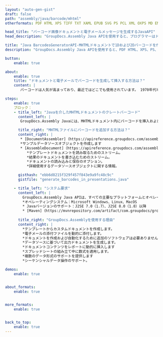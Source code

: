 ```yaml
---
layout: "auto-gen-gist"
draft: false
path: "assembly/java/barcode/mhtml"
otherformats: PDF HTML XPS TIFF TXT XAML EPUB SVG PS PCL XML OXPS MD EML EMLX MSG 

head_title: "バーコード画像ドキュメントと電子メールメッセージを生成するJavaAPI"
head_description: "GroupDocs.Assembly Java APIを使用すると、プログラマーはドキュメント（PDF、DOC、DOCX、RTF、XLSX、CSV、PPTX）およびEメール（EML EMLX MSG）メッセージにバーコードを作成および追加できます。"

title: "Java BarcodesGeneratorAPI-MHTMLドキュメントで1Dおよび2Dバーコードを作成する"
description: "GroupDocs.Assembly Java APIを使用すると、PDF HTML、XPS、PS、TXT、EPUB、PCL、SVG、ドキュメントおよび電子メール（EML、EMLX、MSG）メッセージ内に1Dおよび2Dバーコード画像を生成および追加できます。"

button:
    enable: true

about:
    enable: true
    title: "ドキュメントと電子メールでバーコードを生成して挿入する方法は？"
    content: |
       バーコードは人気が高まっており、最近ではどこでも使用されています。 1970年代半ばに食料品店に登場し始め、今日では本、切符、薬を追跡するための病院、自動車部品店などで見つけることができます。このWebページでは、Javaアプリケーションでドキュメントや電子メール内にバーコード画像を動的に作成および追加する方法について説明します。 GroupDocs.Assembly for Javaは、ソフトウェア開発者が強力なドキュメント自動化およびレポートアプリケーションを作成するのに役立つ非常に便利なAPIです。 PDF、HTML、XPS、Microsoft Office Word、Excelワークシート、PowerPointプレゼンテーション、Outlook電子メールなどの多くの一般的なドキュメント形式の処理をサポートします。 Java APIを使用すると、わずか数行のコードで、ドキュメント内や電子メールメッセージ内にバーコード画像を簡単に作成して挿入できます。また、バーコード画像の拡大縮小、前面と背面の色の変更、バーコード画像の解像度の変更、バーコードテキストの配置、フォントの変更などのバーコード画像のプロパティの変更もサポートしています。 

steps:
    enable: true
    ブロック：
    - title_left: "Javaを介したMHTMLドキュメントのクレートバーコード"
      content_left: |
       GroupDocs.Assembly Javaには、MHTMLドキュメント内にバーコードを挿入および編集するための完全な機能が含まれています。次のJavaコード例は、わずか数行のコードでMHTMLドキュメント内にバーコード画像を作成して使用する方法を示しています。 

      title_right: "MHTMLファイルにバーコードを追加する方法は？"
      content_right: |
       * [DocumentAssembler]（https://apireference.groupdocs.com/assembly/java/com.groupdocs.assembly/DocumentAssembler）のインスタンスを作成します 
       *サンプルデータソースオブジェクトを作成します
       * [AssembleDocument]（https://apireference.groupdocs.com/assembly/java/com.groupdocs.assembly/DocumentAssembler#assembleDocument-java.io.InputStream-java.io.OutputStream-com.groupdocs.assembly.DataSourceInfoを呼び出します。 ..-）次のパラメータを使用するメソッド
          *テンプレートドキュメントを読み取るためのストリーム。
          *結果のドキュメントを書き込むためのストリーム。
          *ドキュメントの読み込みと保存のオプション。
          *詳細使用するデータソースオブジェクトに関する情報。

      gisthash: "ebb6d8215f329f457f843e9a9fc48c9c"
      gistfile: "generate_barcodes_in_presentations.java"     

    - title_left: "システム要求"
      content_left: |
        GroupDocs.Assembly Java APIは、すべての主要なプラットフォームとオペレーティングシステムでサポートされています。 Microsoft Word、Excel、PowerPoint、Outlook、OpenOffice、その他50以上の形式でドキュメントを生成できます。完全なシステム要件ガイドについては、[システム要件]（https://docs.groupdocs.com/assembly/java/system-requirements/）にアクセスしてください。以下のコードを実行する前に、次の前提条件がインストールされていることを確認してください。システム：
        *オペレーティングシステム：Microsoft Windows、Linux、MacOS
        * Javaバージョンのサポート：J2SE 7.0（1.7）、J2SE 8.0（1.8）以降
        * [Maven]（https://mvnrepository.com/artifact/com.groupdocs/groupdocs-assembly/）から最新バージョンのGroupDocs.AssemblyJavaAPIを入手します。
        
      title_right: "GroupDocs.Assemblyを使用する理由"
      content_right: |
        *テンプレートからカスタムドキュメントを作成します。
        *電子メールの添付ファイルを動的に添付します。
        *ドキュメントを作成および自動化するために追加のソフトウェアは必要ありません。
        *データソースに基づいて出力ドキュメントを生成します。
        *ドキュメントコンテンツをレポートに動的に挿入します
        *スプレッドシートの組み立て中に数式を適用します。
        *複数のデータ形式のサポートを提供します
        *シーケンシャルデータ操作のサポート。

demos:
    enable: true
        

about_formats:
    enable: true


more_formats:
    enable: true


back_to_top:
    enable: true
---
```

